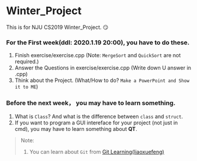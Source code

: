 # Winter_Project
This is for NJU CS2019 Winter_Project. :smirk:

### For the First week(ddl: 2020.1.19 20:00), you have to  do these.
1. Finish exercise/exercise.cpp (Note: `MergeSort` and `QuickSort` are not required.)
2. Answer the Questions in exercise/exercise.cpp (Write down U answer in .cpp)
3. Think about the Project. (What/How to do? `Make a PowerPoint and Show it to ME`)

### Before the next week， you may have to learn something.
1. What is `Class`? And what is the difference between `class` and `struct`.
2. If you want to program a GUI intereface for your project (not just in cmd), you may have to learn something about **QT**.


> Note: 
> 1. You can learn about `Git` from [Git Learning(liaoxuefeng)](https://www.liaoxuefeng.com/wiki/896043488029600)
  
